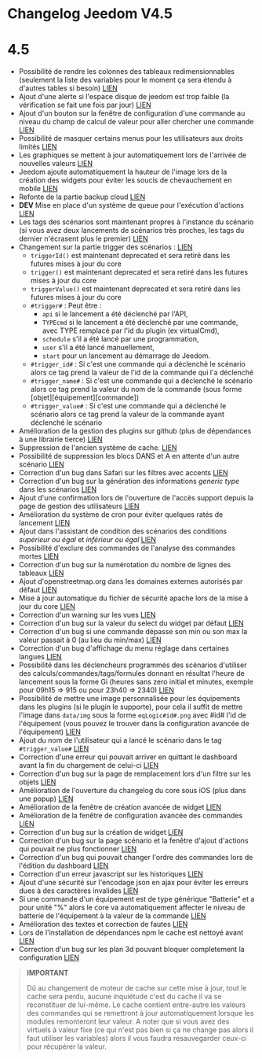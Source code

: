 # Changelog Jeedom V4.5

# 4.5

- Possibilité de rendre les colonnes des tableaux redimensionnables (seulement la liste des variables pour le moment ça sera étendu à d'autres tables si besoin) [LIEN](https://github.com/jeedom/core/issues/2499)
- Ajout d'une alerte si l'espace disque de jeedom est trop faible (la vérification se fait une fois par jour) [LIEN](https://github.com/jeedom/core/issues/2438)
- Ajout d'un bouton sur la fenêtre de configuration d'une commande au niveau du champ de calcul de valeur pour aller chercher une commande [LIEN](https://github.com/jeedom/core/issues/2776)
- Possibilité de masquer certains menus pour les utilisateurs aux droits limités [LIEN](https://github.com/jeedom/core/issues/2651)
- Les graphiques se mettent à jour automatiquement lors de l'arrivée de nouvelles valeurs [LIEN](https://github.com/jeedom/core/issues/2749)
- Jeedom ajoute automatiquement la hauteur de l'image lors de la création des widgets pour éviter les soucis de chevauchement en mobile [LIEN](https://github.com/jeedom/core/issues/2539)
- Refonte de la partie backup cloud [LIEN](https://github.com/jeedom/core/issues/2765)
- **DEV** Mise en place d'un système de queue pour l'exécution d'actions [LIEN](https://github.com/jeedom/core/issues/2489)
- Les tags des scénarios sont maintenant propres à l'instance du scénario (si vous avez deux lancements de scénarios très proches, les tags du dernier n'écrasent plus le premier) [LIEN](https://github.com/jeedom/core/issues/2763)
- Changement sur la partie trigger des scénarios : [LIEN](https://github.com/jeedom/core/issues/2414)
  - ``triggerId()`` est maintenant deprecated et sera retiré dans les futures mises à jour du core
  - ``trigger()`` est maintenant deprecated et sera retiré dans les futures mises à jour du core
  - ``triggerValue()`` est maintenant deprecated et sera retiré dans les futures mises à jour du core
  - ``#trigger#`` : Peut être :
    - ``api`` si le lancement a été déclenché par l'API,
    - ``TYPEcmd`` si le lancement a été déclenché par une commande, avec TYPE remplacé par l'id du plugin (ex virtualCmd),
    - ``schedule`` s'il a été lancé par une programmation,
    - ``user`` s'il a été lancé manuellement,
    - ``start`` pour un lancement au démarrage de Jeedom.
  - ``#trigger_id#`` : Si c'est une commande qui a déclenché le scénario alors ce tag prend la valeur de l'id de la commande qui l'a déclenché
  - ``#trigger_name#`` : Si c'est une commande qui a déclenché le scénario alors ce tag prend la valeur du nom de la commande (sous forme [objet][équipement][commande])
  - ``#trigger_value#`` : Si c'est une commande qui a déclenché le scénario alors ce tag prend la valeur de la commande ayant déclenché le scénario
- Amélioration de la gestion des plugins sur github (plus de dépendances à une librairie tierce) [LIEN](https://github.com/jeedom/core/issues/2567)
- Suppression de l'ancien système de cache. [LIEN](https://github.com/jeedom/core/pull/2799)
- Possibilité de suppression les blocs DANS et A en attente d'un autre scénario [LIEN](https://github.com/jeedom/core/pull/2379)
- Correction d'un bug dans Safari sur les filtres avec accents [LIEN](https://github.com/jeedom/core/pull/2754)
- Correction d'un bug sur la génération des informations *generic type* dans les scénarios [LIEN](https://github.com/jeedom/core/pull/2806)
- Ajout d'une confirmation lors de l'ouverture de l'accès support depuis la page de gestion des utilisateurs [LIEN](https://github.com/jeedom/core/pull/2809)
- Amélioration du système de cron pour éviter quelques ratés de lancement [LIEN](https://github.com/jeedom/core/commit/533d6d4d508ffe5815f7ba6355ec45497df73313)
- Ajout dans l'assistant de condition des scénarios des conditions *supérieur ou égal* et *inférieur ou égal* [LIEN](https://github.com/jeedom/core/issues/2810)
- Possibilité d'exclure des commandes de l'analyse des commandes mortes [LIEN](https://github.com/jeedom/core/issues/2812)
- Correction d'un bug sur la numérotation du nombre de lignes des tableaux [LIEN](https://github.com/jeedom/core/commit/0e9e44492e29f7d0842b2c9b3df39d0d98957c83)
- Ajout d'openstreetmap.org dans les domaines externes autorisés par défaut [LIEN](https://github.com/jeedom/core/commit/2d62c64f0bd1958372844f6859ef691f88852422)
- Mise à jour automatique du fichier de sécurité apache lors de la mise à jour du core [LIEN](https://github.com/jeedom/core/issues/2815)
- Correction d'un warning sur les vues [LIEN](https://github.com/jeedom/core/pull/2816)
- Correction d'un bug sur la valeur du select du widget par défaut [LIEN](https://github.com/jeedom/core/pull/2813)
- Correction d'un bug si une commande dépasse son min ou son max la valeur passait à 0 (au lieu du min/max) [LIEN](https://github.com/jeedom/core/issues/2819)
- Correction d'un bug d'affichage du menu réglage dans certaines langues [LIEN](https://github.com/jeedom/core/issues/2821)
- Possibilité dans les déclencheurs programmés des scénarios d'utiliser des calculs/commandes/tags/formules donnant en résultat l'heure de lancement sous la forme Gi (heures sans zero initial et minutes, exemple pour 09h15 => 915 ou pour 23h40 => 2340) [LIEN](https://github.com/jeedom/core/pull/2808)
- Possibilité de mettre une image personnalisée pour les équipements dans les plugins (si le plugin le supporte), pour cela il suffit de mettre l'image dans `data/img` sous la forme `eqLogic#id#.png` avec #id# l'id de l'équipement (vous pouvez le trouver dans la configuration avancée de l'équipement) [LIEN](https://github.com/jeedom/core/pull/2802)
- Ajout du nom de l'utilisateur qui a lancé le scénario dans le tag ``#trigger_value#`` [LIEN](https://github.com/jeedom/core/pull/2382)
- Correction d'une erreur qui pouvait arriver en quittant le dashboard avant la fin du chargement de celui-ci [LIEN](https://github.com/jeedom/core/pull/2827)
- Correction d'un bug sur la page de remplacement lors d'un filtre sur les objets [LIEN](https://github.com/jeedom/core/issues/2833)
- Amélioration de l'ouverture du changelog du core sous iOS (plus dans une popup) [LIEN](https://github.com/jeedom/core/issues/2835)
- Amélioration de la fenêtre de création avancée de widget [LIEN](https://github.com/jeedom/core/pull/2836)
- Amélioration de la fenêtre de configuration avancée des commandes [LIEN](https://github.com/jeedom/core/pull/2837)
- Correction d'un bug sur la création de widget [LIEN](https://github.com/jeedom/core/pull/2838)
- Correction d'un bug sur la page scénario et la fenêtre d'ajout d'actions qui pouvait ne plus fonctionner [LIEN](https://github.com/jeedom/core/issues/2839)
- Correction d'un bug qui pouvait changer l'ordre des commandes lors de l'édition du dashboard [LIEN](https://github.com/jeedom/core/issues/2841)
- Correction d'un erreur javascript sur les historiques [LIEN](https://github.com/jeedom/core/issues/2840)
- Ajout d'une sécurité sur l'encodage json en ajax pour éviter les erreurs dues à des caractères invalides [LIEN](https://github.com/jeedom/core/commit/0784cbf9e409cfc50dd9c3d085c329c7eaba7042)
- Si une commande d'un équipement est de type générique "Batterie" et a pour unité "%" alors le core va automatiquement affecter le niveau de batterie de l'équipement à la valeur de la commande [LIEN](https://github.com/jeedom/core/issues/2842)
- Amélioration des textes et correction de fautes [LIEN](https://github.com/jeedom/core/pull/2834)
- Lors de l'installation de dépendances npm le cache est nettoyé avant [LIEN](https://github.com/jeedom/core/commit/1a151208e0a66b88ea61dca8d112d20bb045c8d9)
- Correction d'un bug sur les plan 3d pouvant bloquer completement la configuration [LIEN](https://github.com/jeedom/core/pull/2849)


>**IMPORTANT**
>
> Dû au changement de moteur de cache sur cette mise à jour, tout le cache sera perdu, aucune inquiétude c'est du cache il va se reconstituer de lui-même. Le cache contient entre-autre les valeurs des commandes qui se remettront à jour automatiquement lorsque les modules remonteront leur valeur. A noter que si vous avez des virtuels à valeur fixe (ce qui n'est pas bien si ça ne change pas alors il faut utiliser les variables) alors il vous faudra resauvegarder ceux-ci pour récupérer la valeur.
